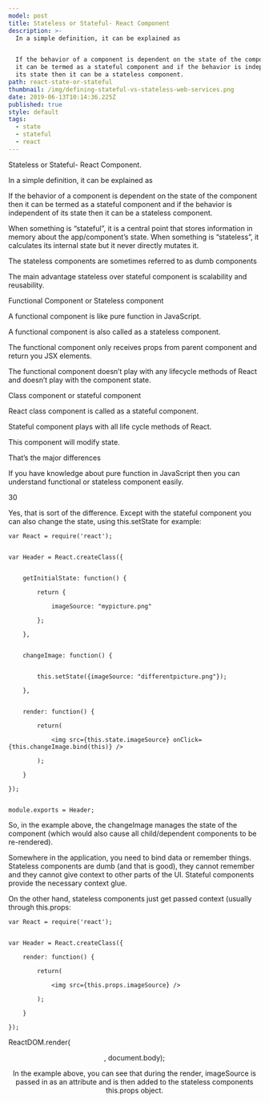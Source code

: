 ```yaml
---
model: post
title: Stateless or Stateful- React Component
description: >-
  In a simple definition, it can be explained as


  If the behavior of a component is dependent on the state of the component then
  it can be termed as a stateful component and if the behavior is independent of
  its state then it can be a stateless component.
path: react-state-or-stateful
thumbnail: /img/defining-stateful-vs-stateless-web-services.png
date: 2019-06-13T10:14:36.225Z
published: true
style: default
tags:
  - state
  - stateful
  - react
---
```

Stateless or Stateful- React Component.



In a simple definition, it can be explained as



If the behavior of a component is dependent on the state of the component then it can be termed as a stateful component and if the behavior is independent of its state then it can be a stateless component.



When something is “stateful”, it is a central point that stores information in memory about the app/component’s state. When something is “stateless”, it calculates its internal state but it never directly mutates it.



The stateless components are sometimes referred to as dumb components



The main advantage stateless over stateful component is scalability and reusability.



Functional Component or Stateless component



A functional component is like pure function in JavaScript.

A functional component is also called as a stateless component.

The functional component only receives props from parent component and return you JSX elements.

The functional component doesn’t play with any lifecycle methods of React and doesn’t play with the component state.

Class component or stateful component



React class component is called as a stateful component.

Stateful component plays with all life cycle methods of React.

This component will modify state.

That’s the major differences



If you have knowledge about pure function in JavaScript then you can understand functional or stateless component easily.





30



Yes, that is sort of the difference. Except with the stateful component you can also change the state, using this.setState for example:



```
var React = require('react');
```

```

```

```
var Header = React.createClass({
```

```

```

```
    getInitialState: function() {
```

```
        return {
```

```
            imageSource: "mypicture.png"
```

```
        };
```

```
    },
```

```

```

```
    changeImage: function() {
```

```

```

```
        this.setState({imageSource: "differentpicture.png"});
```

```
    },
```

```

```

```
    render: function() {
```

```
        return(
```

```
            <img src={this.state.imageSource} onClick={this.changeImage.bind(this)} />
```

```
        );
```

```
    }
```

```
});
```

```

```

```
module.exports = Header;
```

So, in the example above, the changeImage manages the state of the component (which would also cause all child/dependent components to be re-rendered).



Somewhere in the application, you need to bind data or remember things. Stateless components are dumb (and that is good), they cannot remember and they cannot give context to other parts of the UI. Stateful components provide the necessary context glue.



On the other hand, stateless components just get passed context (usually through this.props:



```
var React = require('react');
```

```

```

```
var Header = React.createClass({
```

```
    render: function() {
```

```
        return(
```

```
            <img src={this.props.imageSource} />
```

```
        );
```

```
    }
```

```
});
```



ReactDOM.render(<Header imageSource="myImage.png"/>, document.body);

In the example above, you can see that during the render, imageSource is passed in as an attribute and is then added to the stateless components this.props object.
